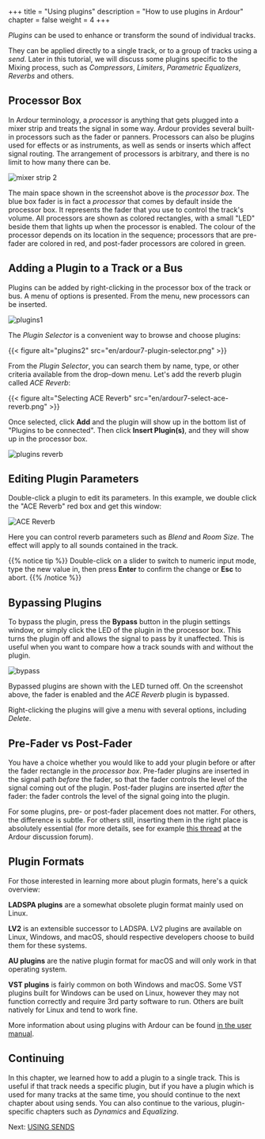 +++
title = "Using plugins"
description = "How to use plugins in Ardour"
chapter = false
weight = 4
+++

_Plugins_ can be used to enhance or transform the sound of individual tracks.

They can be applied directly to a single track, or to a group of tracks using
a _send_. Later in this tutorial, we will discuss some plugins specific to the
Mixing process, such as _Compressors_, _Limiters_, _Parametric Equalizers_,
_Reverbs_ and others.

## Processor Box 

In Ardour terminology, a _processor_ is anything that gets plugged into a mixer
strip and treats the signal in some way. Ardour provides several built-in
processors such as the fader or panners. Processors can also be plugins used for
effects or as instruments, as well as sends or inserts which affect signal
routing. The arrangement of processors is arbitrary, and there is no limit to
how many there can be.

![mixer strip 2](en/ardour7-default-processor-box.png?width=150)
 
The main space shown in the screenshot above is the _processor box_. The blue
box fader is in fact a _processor_ that comes by default inside the processor
box. It represents the fader that you use to control the track's volume. All
processors are shown as colored rectangles, with a small "LED" beside them that
lights up when the processor is enabled. The colour of the processor depends on
its location in the sequence; processors that are pre-fader are colored in red,
and post-fader processors are colored in green. 

## Adding a Plugin to a Track or a Bus 

Plugins can be added by right-clicking in the processor box of the track or
bus. A menu of options is presented. From the menu, new processors can be
inserted. 

![plugins1](en/ardour7-plugin-selector-in-menu.png?height=450)

The _Plugin Selector_ is a convenient way to browse and choose plugins:

{{< figure alt="plugins2" src="en/ardour7-plugin-selector.png" >}}

From the _Plugin Selector_, you can search them by name, type, or other criteria
available from the drop-down menu. Let's add the reverb plugin called _ACE
Reverb_:

{{< figure alt="Selecting ACE Reverb" src="en/ardour7-select-ace-reverb.png" >}}

Once selected, click **Add** and the plugin will show up in the bottom list of
"Plugins to be connected". Then click **Insert Plugin(s)**, and they will show
up in the processor box.

![plugins reverb](en/ardour7-ace-reverb-added-to-processor-box.png?width=150)

## Editing Plugin Parameters

Double-click a plugin to edit its parameters. In this example, we double click
the "ACE Reverb" red box and get this window:

![ACE Reverb](en/ardour7-ace-reverb-settings.png?width=400)

Here you can control reverb parameters such as _Blend_ and _Room Size_. The
effect will apply to all sounds contained in the track.

{{% notice tip %}}
Double-click on a slider to switch to numeric input mode, type the new value in,
then press **Enter** to confirm the change or **Esc** to abort.
{{% /notice %}}

## Bypassing Plugins

To bypass the plugin, press the **Bypass** button in the plugin settings window,
or simply click the LED of the plugin in the processor box. This turns the
plugin off and allows the signal to pass by it unaffected. This is useful when
you want to compare how a track sounds with and without the plugin. 

![bypass](en/ardour7-ace-reverb-bypass-in-mixer-strip.png?width=150)

Bypassed plugins are shown with the LED turned off. On the screenshot above, the
fader is enabled and the _ACE Reverb_ plugin is bypassed.

Right-clicking the plugins will give a menu with several options, including
_Delete_. 

## Pre-Fader vs Post-Fader

You have a choice whether you would like to add your plugin before or after the
fader rectangle in the _processor box_. Pre-fader plugins are inserted in the
signal path *before* the fader, so that the fader controls the level of the
signal coming out of the plugin. Post-fader plugins are inserted *after* the
fader: the fader controls the level of the signal going into the plugin.

For some plugins, pre- or post-fader placement does not matter. For others,
the difference is subtle. For others still, inserting them in the right place
is absolutely essential  (for more details, see for example [this
thread](https://discourse.ardour.org/t/fader-before-or-after-plugins/100666)
at the Ardour discussion forum).

## Plugin Formats

For those interested in learning more about plugin formats, here's a quick
overview:

**LADSPA plugins** are a somewhat obsolete plugin format mainly used on Linux.

**LV2** is an extensible successor to LADSPA. LV2 plugins are available on
Linux, Windows, and macOS, should respective developers choose to build them
for these systems.

**AU plugins** are the native plugin format for macOS and will only work in
that operating system.

**VST plugins** is fairly common on both Windows and macOS. Some VST plugins
built for Windows can be used on Linux, however they may not function correctly
and require 3rd party software to run. Others are built natively for Linux and
tend to work fine.

More information about using plugins with Ardour can be found
[in the user manual](http://manual.ardour.org/working-with-plugins/).

## Continuing

In this chapter, we learned how to add a plugin to a single track. This is
useful if that track needs a specific plugin, but if you have a plugin which is
used for many tracks at the same time, you should continue to the next chapter
about using sends. You can also continue to the various, plugin-specific
chapters such as _Dynamics_ and _Equalizing_.

Next: [USING SENDS](../using-sends)
